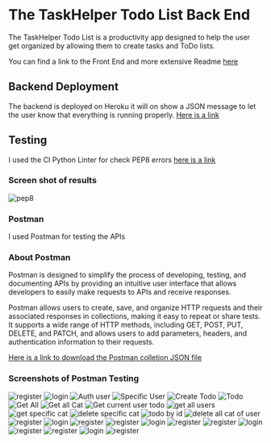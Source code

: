 # The TaskHelper Todo List Back End

The TaskHelper Todo List is a productivity app designed to help the user get organized by allowing them to create tasks and ToDo lists. 

You can find a link to the Front End and more extensive Readme [here](https://github.com/amj-web/TaskHelper#readme)

## Backend Deployment

The backend is deployed on Heroku it will on show a JSON message to let the user know that everything is running properly. [Here is a link](https://todo-amj.herokuapp.com/)

## Testing
I used the CI Python Linter for check PEP8 errors [here is a link](https://pep8ci.herokuapp.com/)

### Screen shot of results
![pep8](https://github.com/amj-web/TaskHelperBackend/blob/main/testing%20images/Screenshot%20from%202023-03-03%2011-32-42.png)


### Postman
I used Postman for testing the APIs


### About Postman

Postman is designed to simplify the process of developing, testing, and documenting APIs by providing an intuitive user interface that allows developers to easily make requests to APIs and receive responses.

Postman allows users to create, save, and organize HTTP requests and their associated responses in collections, making it easy to repeat or share tests. It supports a wide range of HTTP methods, including GET, POST, PUT, DELETE, and PATCH, and allows users to add parameters, headers, and authentication information to their requests.


[Here is a link to download the Postman colletion JSON file](https://drive.google.com/drive/folders/1hRfG2jJTGtQ9V5LpBQ78m926aFdHkEOr?usp=share_link)

### Screenshots of Postman Testing


![register](https://github.com/amj-web/TaskHelperBackend/blob/main/testing%20images/Screenshot%20from%202023-03-03%2011-05-21.png)
![login](https://github.com/amj-web/TaskHelperBackend/blob/main/testing%20images/Screenshot%20from%202023-03-03%2011-05-37.png)
![Auth user](https://github.com/amj-web/TaskHelperBackend/blob/main/testing%20images/Screenshot%20from%202023-03-03%2011-06-20.png)
![Specific User](https://github.com/amj-web/TaskHelperBackend/blob/main/testing%20images/Screenshot%20from%202023-03-03%2011-06-41.png)
![Create Todo](https://github.com/amj-web/TaskHelperBackend/blob/main/testing%20images/Screenshot%20from%202023-03-03%2011-07-41.png)
![Todo](https://github.com/amj-web/TaskHelperBackend/blob/main/testing%20images/Screenshot%20from%202023-03-03%2011-08-14.png)
![Get All](https://github.com/amj-web/TaskHelperBackend/blob/main/testing%20images/Screenshot%20from%202023-03-03%2011-08-42.png)
![Get all Cat](https://github.com/amj-web/TaskHelperBackend/blob/main/testing%20images/Screenshot%20from%202023-03-03%2011-08-58.png)
![Get current user todo](https://github.com/amj-web/TaskHelperBackend/blob/main/testing%20images/Screenshot%20from%202023-03-03%2011-10-26.png)
![get all users](https://github.com/amj-web/TaskHelperBackend/blob/main/testing%20images/Screenshot%20from%202023-03-03%2011-05-37.png)
![get specific cat](https://github.com/amj-web/TaskHelperBackend/blob/main/testing%20images/Screenshot%20from%202023-03-03%2011-11-42.png)
![delete specific cat](https://github.com/amj-web/TaskHelperBackend/blob/main/testing%20images/Screenshot%20from%202023-03-03%2011-12-00.png)
![todo by id](https://github.com/amj-web/TaskHelperBackend/blob/main/testing%20images/Screenshot%20from%202023-03-03%2011-15-39.png)
![delete all cat of user](https://github.com/amj-web/TaskHelperBackend/blob/main/testing%20images/Screenshot%20from%202023-03-03%2011-15-56.png)
![register](https://github.com/amj-web/TaskHelperBackend/blob/main/testing%20images/Screenshot%20from%202023-03-03%2011-05-21.png)
![login](https://github.com/amj-web/TaskHelperBackend/blob/main/testing%20images/Screenshot%20from%202023-03-03%2011-05-37.png)
![register](https://github.com/amj-web/TaskHelperBackend/blob/main/testing%20images/Screenshot%20from%202023-03-03%2011-05-21.png)
![register](https://github.com/amj-web/TaskHelperBackend/blob/main/testing%20images/Screenshot%20from%202023-03-03%2011-05-21.png)
![login](https://github.com/amj-web/TaskHelperBackend/blob/main/testing%20images/Screenshot%20from%202023-03-03%2011-05-37.png)
![register](https://github.com/amj-web/TaskHelperBackend/blob/main/testing%20images/Screenshot%20from%202023-03-03%2011-05-21.png)
![register](https://github.com/amj-web/TaskHelperBackend/blob/main/testing%20images/Screenshot%20from%202023-03-03%2011-05-21.png)
![login](https://github.com/amj-web/TaskHelperBackend/blob/main/testing%20images/Screenshot%20from%202023-03-03%2011-05-37.png)
![register](https://github.com/amj-web/TaskHelperBackend/blob/main/testing%20images/Screenshot%20from%202023-03-03%2011-05-21.png)
![register](https://github.com/amj-web/TaskHelperBackend/blob/main/testing%20images/Screenshot%20from%202023-03-03%2011-05-21.png)
![login](https://github.com/amj-web/TaskHelperBackend/blob/main/testing%20images/Screenshot%20from%202023-03-03%2011-05-37.png)
![register](https://github.com/amj-web/TaskHelperBackend/blob/main/testing%20images/Screenshot%20from%202023-03-03%2011-05-21.png)

